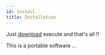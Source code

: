 ```yaml
---
id: install
title: Installation
---
```


Just [download](/download) execute and that's all !!

This is a portable software ...
